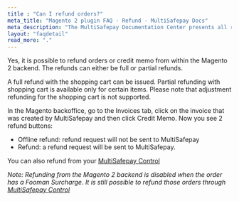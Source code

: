 ```yaml
---
title : "Can I refund orders?"
meta_title: "Magento 2 plugin FAQ - Refund - MultiSafepay Docs"
meta_description: "The MultiSafepay Documentation Center presents all relevant information about our Plugins and API. You can also find support pages for payment methods, tools and general questions as well as the contact details of our Support and Integration Teams."
layout: "faqdetail"
read_more: "."
---
```

Yes, it is possible to refund orders or credit memo from within the Magento 2 backend. The refunds can either be full or partial refunds.

A full refund with the shopping cart can be issued. Partial refunding with shopping cart is available only for certain items. Please note that adjustment refunding for the shopping cart is not supported.

In the Magento backoffice, go to the Invoices tab, click on the invoice that was created by MultiSafepay and then click Credit Memo. Now you see 2 refund buttons:
* Offline refund: refund request will not be sent to MultiSafepay
* Refund: a refund request will be sent to MultiSafepay.

You can also refund from your [MultiSafepay Control](https://merchant.multisafepay.com)

_Note: Refunding from the Magento 2 backend is disabled when the order has a Fooman Surcharge. It is still possible to refund those orders through [MultiSafepay Control](https://merchant.multisafepay.com)_
